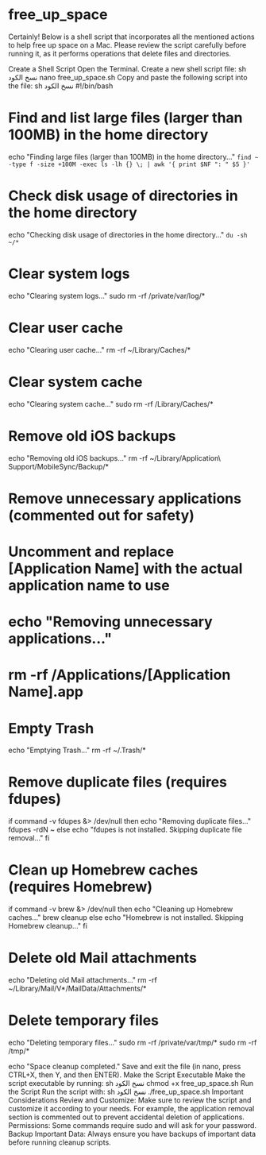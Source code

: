 # free_up_space


Certainly! Below is a shell script that incorporates all the mentioned actions to help free up space on a Mac. Please review the script carefully before running it, as it performs operations that delete files and directories.

Create a Shell Script
Open the Terminal.
Create a new shell script file:
sh
نسخ الكود
nano free_up_space.sh
Copy and paste the following script into the file:
sh
نسخ الكود
#!/bin/bash

# Find and list large files (larger than 100MB) in the home directory
echo "Finding large files (larger than 100MB) in the home directory..."
```find ~ -type f -size +100M -exec ls -lh {} \; | awk '{ print $NF ": " $5 }'```

# Check disk usage of directories in the home directory
echo "Checking disk usage of directories in the home directory..."
```du -sh ~/*```

# Clear system logs
echo "Clearing system logs..."
sudo rm -rf /private/var/log/*

# Clear user cache
echo "Clearing user cache..."
rm -rf ~/Library/Caches/*

# Clear system cache
echo "Clearing system cache..."
sudo rm -rf /Library/Caches/*

# Remove old iOS backups
echo "Removing old iOS backups..."
rm -rf ~/Library/Application\ Support/MobileSync/Backup/*

# Remove unnecessary applications (commented out for safety)
# Uncomment and replace [Application Name] with the actual application name to use
# echo "Removing unnecessary applications..."
# rm -rf /Applications/[Application Name].app

# Empty Trash
echo "Emptying Trash..."
rm -rf ~/.Trash/*

# Remove duplicate files (requires fdupes)
if command -v fdupes &> /dev/null
then
    echo "Removing duplicate files..."
    fdupes -rdN ~
else
    echo "fdupes is not installed. Skipping duplicate file removal..."
fi

# Clean up Homebrew caches (requires Homebrew)
if command -v brew &> /dev/null
then
    echo "Cleaning up Homebrew caches..."
    brew cleanup
else
    echo "Homebrew is not installed. Skipping Homebrew cleanup..."
fi

# Delete old Mail attachments
echo "Deleting old Mail attachments..."
rm -rf ~/Library/Mail/V*/MailData/Attachments/*

# Delete temporary files
echo "Deleting temporary files..."
sudo rm -rf /private/var/tmp/*
sudo rm -rf /tmp/*

echo "Space cleanup completed."
Save and exit the file (in nano, press CTRL+X, then Y, and then ENTER).
Make the Script Executable
Make the script executable by running:
sh
نسخ الكود
chmod +x free_up_space.sh
Run the Script
Run the script with:
sh
نسخ الكود
./free_up_space.sh
Important Considerations
Review and Customize: Make sure to review the script and customize it according to your needs. For example, the application removal section is commented out to prevent accidental deletion of applications.
Permissions: Some commands require sudo and will ask for your password.
Backup Important Data: Always ensure you have backups of important data before running cleanup scripts.
